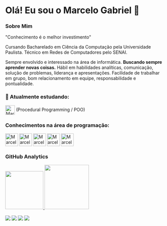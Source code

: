 # Olá! Eu sou o Marcelo Gabriel 👋

### Sobre Mim
<p>
    "Conhecimento é o melhor investimento"
<p>
    Cursando Bacharelado em Ciência da Computação pela Universidade Paulista. Técnico em Redes de Computadores pelo SENAI.
<p>
    Sempre envolvido e interessado na área de informática. <b>Buscando sempre aprender novas coisas.</b> Hábil em habilidades analíticas, comunicação, solução de problemas, liderança e apresentações. Facilidade de trabalhar em grupo, bom relacionamento em equipe, responsabilidade e pontualidade.

### 🌱 Atualmente estudando:
<div style="display: inline_block">
<img align="center" alt="Marcelo-Python" height="30" width="30" src="https://icongr.am/devicon/python-original.svg?size=30&color=0640ef"> (Procedural Programming / POO)

</div>  

### Conhecimentos na área de programação:
<div style="display: inline_block">
<img align="center" alt="Marcelo-Python" height="40" width="40" src="https://icongr.am/devicon/python-original.svg?size=30&color=0640ef">
<img align="center" alt="Marcelo-Java" height="40" width="40" src="https://icongr.am/devicon/java-original.svg?size=30&color=0640ef">
<img align="center" alt="Marcelo-HTML5" height="40" width="40" src="https://icongr.am/devicon/html5-original.svg?size=30&color=0640ef">
<img align="center" alt="Marcelo-CSS3" height="40" width="40" src="https://icongr.am/devicon/css3-original.svg?size=30&color=0640ef">
<img align="center" alt="Marcelo-MySQL" height="40" width="40" src="https://icongr.am/devicon/mysql-original-wordmark.svg?size=30&color=0640ef">
</div>  

### GitHub Analytics
 <div>
  <a href="https://github.com/marcelogabrielcn">
  <img height="120em" src="https://github-readme-stats.vercel.app/api/top-langs/?username=marcelogabrielcn&layout=compact&langs_count=7&theme=dracula"/>
  <img height="140em" src="https://github-readme-stats.vercel.app/api?username=marcelogabrielcn&show_icons=true&theme=dracula&include_all_commits=true&count_private=false"/>
</div><br>

<div style="display: inline_block"> 
<a href = "mailto:marcelogabrielcn@gmail.com"><img src="https://img.shields.io/badge/Gmail-D14836?style=for-the-badge&logo=gmail&logoColor=white" target="_blank"></a>
<a href = "mailto:marcelogabrielcn@gmail.com"><img src="https://img.shields.io/badge/Microsoft_Outlook-0078D4?style=for-the-badge&logo=microsoft-outlook&logoColor=white" target="_blank"></a>
<a href="https://www.instagram.com/marcelogabrielcn/" target="_blank"><img src="https://img.shields.io/badge/-Instagram-%23E4405F?style=for-the-badge&logo=instagram&logoColor=white" target="_blank"></a>
<a href="https://www.linkedin.com/in/marcelogabrielcn/" target="_blank"><img src="https://img.shields.io/badge/LinkedIn-0077B5?style=for-the-badge&logo=linkedin&logoColor=white"></a>
</div>
